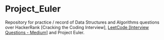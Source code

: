# Project_Euler

Repository for practice / record of Data Structures and Algorithms questions over HackerRank [Cracking the Coding Interview], [LeetCode [Interview Questions - Medium]](https://leetcode.com/explore/interview/card/top-interview-questions-medium/) and Project Euler.
